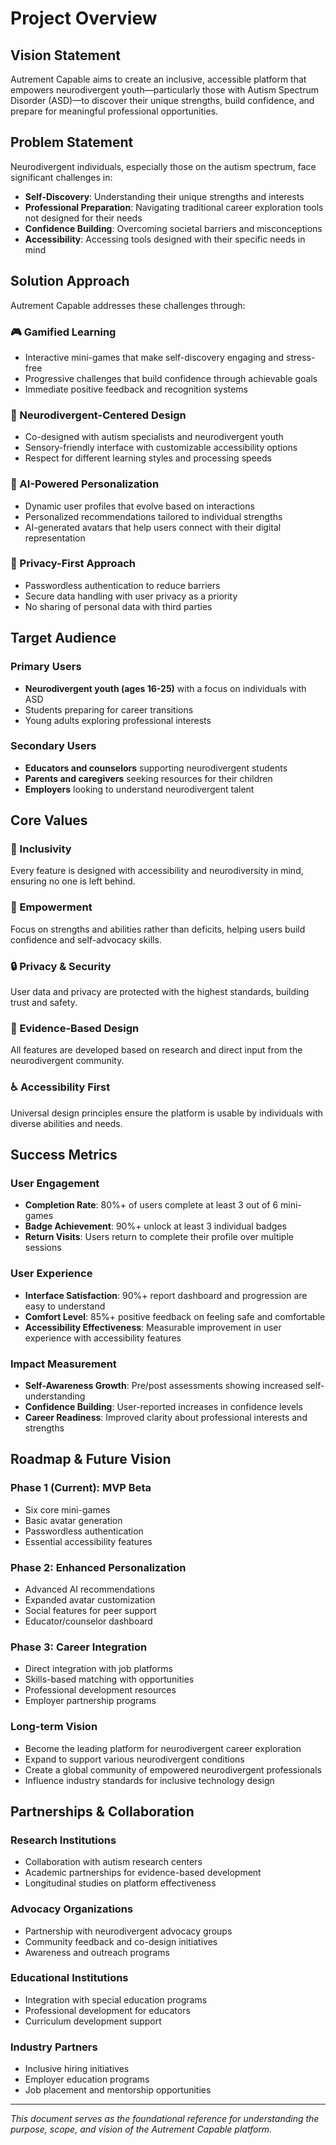 # Project Overview

## Vision Statement

Autrement Capable aims to create an inclusive, accessible platform that empowers neurodivergent youth—particularly those with Autism Spectrum Disorder (ASD)—to discover their unique strengths, build confidence, and prepare for meaningful professional opportunities.

## Problem Statement

Neurodivergent individuals, especially those on the autism spectrum, face significant challenges in:

- **Self-Discovery**: Understanding their unique strengths and interests
- **Professional Preparation**: Navigating traditional career exploration tools not designed for their needs
- **Confidence Building**: Overcoming societal barriers and misconceptions
- **Accessibility**: Accessing tools designed with their specific needs in mind

## Solution Approach

Autrement Capable addresses these challenges through:

### 🎮 Gamified Learning
- Interactive mini-games that make self-discovery engaging and stress-free
- Progressive challenges that build confidence through achievable goals
- Immediate positive feedback and recognition systems

### 🧠 Neurodivergent-Centered Design
- Co-designed with autism specialists and neurodivergent youth
- Sensory-friendly interface with customizable accessibility options
- Respect for different learning styles and processing speeds

### 🤖 AI-Powered Personalization
- Dynamic user profiles that evolve based on interactions
- Personalized recommendations tailored to individual strengths
- AI-generated avatars that help users connect with their digital representation

### 🔐 Privacy-First Approach
- Passwordless authentication to reduce barriers
- Secure data handling with user privacy as a priority
- No sharing of personal data with third parties

## Target Audience

### Primary Users
- **Neurodivergent youth (ages 16-25)** with a focus on individuals with ASD
- Students preparing for career transitions
- Young adults exploring professional interests

### Secondary Users
- **Educators and counselors** supporting neurodivergent students
- **Parents and caregivers** seeking resources for their children
- **Employers** looking to understand neurodivergent talent

## Core Values

### 🌈 Inclusivity
Every feature is designed with accessibility and neurodiversity in mind, ensuring no one is left behind.

### 🎯 Empowerment
Focus on strengths and abilities rather than deficits, helping users build confidence and self-advocacy skills.

### 🔒 Privacy & Security
User data and privacy are protected with the highest standards, building trust and safety.

### 🧪 Evidence-Based Design
All features are developed based on research and direct input from the neurodivergent community.

### ♿ Accessibility First
Universal design principles ensure the platform is usable by individuals with diverse abilities and needs.

## Success Metrics

### User Engagement
- **Completion Rate**: 80%+ of users complete at least 3 out of 6 mini-games
- **Badge Achievement**: 90%+ unlock at least 3 individual badges
- **Return Visits**: Users return to complete their profile over multiple sessions

### User Experience
- **Interface Satisfaction**: 90%+ report dashboard and progression are easy to understand
- **Comfort Level**: 85%+ positive feedback on feeling safe and comfortable
- **Accessibility Effectiveness**: Measurable improvement in user experience with accessibility features

### Impact Measurement
- **Self-Awareness Growth**: Pre/post assessments showing increased self-understanding
- **Confidence Building**: User-reported increases in confidence levels
- **Career Readiness**: Improved clarity about professional interests and strengths

## Roadmap & Future Vision

### Phase 1 (Current): MVP Beta
- Six core mini-games
- Basic avatar generation
- Passwordless authentication
- Essential accessibility features

### Phase 2: Enhanced Personalization
- Advanced AI recommendations
- Expanded avatar customization
- Social features for peer support
- Educator/counselor dashboard

### Phase 3: Career Integration
- Direct integration with job platforms
- Skills-based matching with opportunities
- Professional development resources
- Employer partnership programs

### Long-term Vision
- Become the leading platform for neurodivergent career exploration
- Expand to support various neurodivergent conditions
- Create a global community of empowered neurodivergent professionals
- Influence industry standards for inclusive technology design

## Partnerships & Collaboration

### Research Institutions
- Collaboration with autism research centers
- Academic partnerships for evidence-based development
- Longitudinal studies on platform effectiveness

### Advocacy Organizations
- Partnership with neurodivergent advocacy groups
- Community feedback and co-design initiatives
- Awareness and outreach programs

### Educational Institutions
- Integration with special education programs
- Professional development for educators
- Curriculum development support

### Industry Partners
- Inclusive hiring initiatives
- Employer education programs
- Job placement and mentorship opportunities

---

*This document serves as the foundational reference for understanding the purpose, scope, and vision of the Autrement Capable platform.*